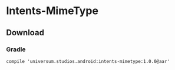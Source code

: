 Intents-MimeType
===============

## Download ##

### Gradle ###

    compile 'universum.studios.android:intents-mimetype:1.0.0@aar'
